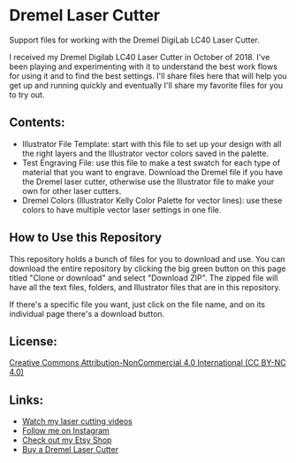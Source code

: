 # Dremel Laser Cutter
Support files for working with the Dremel DigiLab LC40 Laser Cutter.

I received my Dremel Digilab LC40 Laser Cutter in October of 2018. I've been playing and experimenting with it to understand the best work flows for using it and to find the best settings. I'll share files here that will help you get up and running quickly and eventually I'll share my favorite files for you to try out. 

## Contents:
* Illustrator File Template: start with this file to set up your design with all the right layers and the Illustrator vector colors saved in the palette.
* Test Engraving File: use this file to make a test swatch for each type of material that you want to engrave. Download the Dremel file if you have the Dremel laser cutter, otherwise use the Illustrator file to make your own for other laser cutters.
* Dremel Colors (Illustrator Kelly Color Palette for vector lines): use these colors to have multiple vector laser settings in one file.

## How to Use this Repository
This repository holds a bunch of files for you to download and use. You can download the entire repository by clicking the big green button on this page titled "Clone or download" and select "Download ZIP". The zipped file will have all the text files, folders, and Illustrator files that are in this repository.
  
If there's a specific file you want, just click on the file name, and on its individual page there's a download button.

## License: 
[Creative Commons Attribution-NonCommercial 4.0 International (CC BY-NC 4.0)](https://creativecommons.org/licenses/by-nc/4.0/)

## Links:
* [Watch my laser cutting videos](https://www.youtube.com/c/KathrynMcElroy23) 
* [Follow me on Instagram](https://instagram.com/kathrynmakes)
* [Check out my Etsy Shop](https://www.etsy.com/shop/kathrynmcelroy)
* [Buy a Dremel Laser Cutter](https://shop.dremel.com/laser-cutter/)
